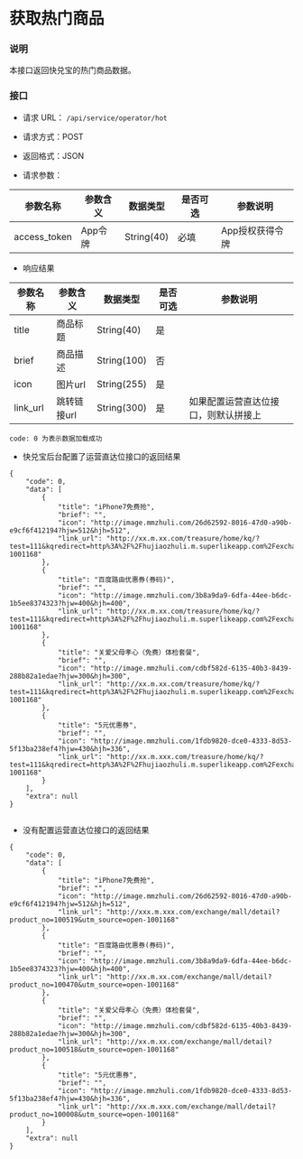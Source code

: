 # 获取热门商品

### 说明

本接口返回快兑宝的热门商品数据。

### 接口

* 请求 URL： `/api/service/operator/hot`
* 请求方式：POST
* 返回格式：JSON

* 请求参数：

|参数名称| 参数含义|数据类型|是否可选| 参数说明|
|---| --- | --- | --- | --- |
| access_token | App令牌 | String(40) | 必填 | App授权获得令牌|

* 响应结果

|参数名称| 参数含义|数据类型|是否可选| 参数说明|
|---| --- | --- | --- | --- |
| title | 商品标题 | String(40)|  是 |  |
| brief | 商品描述 | String(100) | 否 |  |
| icon | 图片url | String(255) | 是 | |
| link_url | 跳转链接url | String(300) | 是 | 如果配置运营直达位接口，则默认拼接上 |



`code: 0 为表示数据加载成功`

- 快兑宝后台配置了运营直达位接口的返回结果

```
{
    "code": 0,
    "data": [
        {
            "title": "iPhone7免费抢",
            "brief": "",
            "icon": "http://image.mmzhuli.com/26d62592-8016-47d0-a90b-e9cf6f412194?hjw=512&hjh=512",
            "link_url": "http://xx.m.xx.com/treasure/home/kq/?test=111&kqredirect=http%3A%2F%2Fhujiaozhuli.m.superlikeapp.com%2Fexchange%2Fmall%2Fdetail%3Fproduct_no%3D100519%26utm_source%3Dopen-1001168"
        },
        {
            "title": "百度路由优惠券(券码)",
            "brief": "",
            "icon": "http://image.mmzhuli.com/3b8a9da9-6dfa-44ee-b6dc-1b5ee8374323?hjw=400&hjh=400",
            "link_url": "http://xx.m.xx.com/treasure/home/kq/?test=111&kqredirect=http%3A%2F%2Fhujiaozhuli.m.superlikeapp.com%2Fexchange%2Fmall%2Fdetail%3Fproduct_no%3D100470%26utm_source%3Dopen-1001168"
        },
        {
            "title": "关爱父母孝心（免费）体检套餐",
            "brief": "",
            "icon": "http://image.mmzhuli.com/cdbf582d-6135-40b3-8439-288b82a1edae?hjw=300&hjh=300",
            "link_url": "http://xx.m.xx.com/treasure/home/kq/?test=111&kqredirect=http%3A%2F%2Fhujiaozhuli.m.superlikeapp.com%2Fexchange%2Fmall%2Fdetail%3Fproduct_no%3D100518%26utm_source%3Dopen-1001168"
        },
        {
            "title": "5元优惠券",
            "brief": "",
            "icon": "http://image.mmzhuli.com/1fdb9820-dce0-4333-8d53-5f13ba238ef4?hjw=430&hjh=336",
            "link_url": "http://xx.m.xxx.com/treasure/home/kq/?test=111&kqredirect=http%3A%2F%2Fhujiaozhuli.m.superlikeapp.com%2Fexchange%2Fmall%2Fdetail%3Fproduct_no%3D100008%26utm_source%3Dopen-1001168"
        }
    ],
    "extra": null
}


```


- 没有配置运营直达位接口的返回结果


```
{
    "code": 0,
    "data": [
        {
            "title": "iPhone7免费抢",
            "brief": "",
            "icon": "http://image.mmzhuli.com/26d62592-8016-47d0-a90b-e9cf6f412194?hjw=512&hjh=512",
            "link_url": "http://xxx.m.xxx.com/exchange/mall/detail?product_no=100519&utm_source=open-1001168"
        },
        {
            "title": "百度路由优惠券(券码)",
            "brief": "",
            "icon": "http://image.mmzhuli.com/3b8a9da9-6dfa-44ee-b6dc-1b5ee8374323?hjw=400&hjh=400",
            "link_url": "http://xx.m.xx.com/exchange/mall/detail?product_no=100470&utm_source=open-1001168"
        },
        {
            "title": "关爱父母孝心（免费）体检套餐",
            "brief": "",
            "icon": "http://image.mmzhuli.com/cdbf582d-6135-40b3-8439-288b82a1edae?hjw=300&hjh=300",
            "link_url": "http://xx.m.xx.com/exchange/mall/detail?product_no=100518&utm_source=open-1001168"
        },
        {
            "title": "5元优惠券",
            "brief": "",
            "icon": "http://image.mmzhuli.com/1fdb9820-dce0-4333-8d53-5f13ba238ef4?hjw=430&hjh=336",
            "link_url": "http://xx.m.xxx.com/exchange/mall/detail?product_no=100008&utm_source=open-1001168"
        }
    ],
    "extra": null
}


```